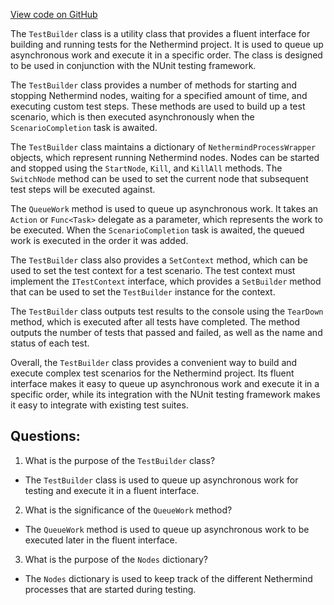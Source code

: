 [View code on GitHub](https://github.com/nethermindeth/nethermind/Nethermind.Overseer.Test/Framework/TestBuilder.cs)

The `TestBuilder` class is a utility class that provides a fluent interface for building and running tests for the Nethermind project. It is used to queue up asynchronous work and execute it in a specific order. The class is designed to be used in conjunction with the NUnit testing framework.

The `TestBuilder` class provides a number of methods for starting and stopping Nethermind nodes, waiting for a specified amount of time, and executing custom test steps. These methods are used to build up a test scenario, which is then executed asynchronously when the `ScenarioCompletion` task is awaited.

The `TestBuilder` class maintains a dictionary of `NethermindProcessWrapper` objects, which represent running Nethermind nodes. Nodes can be started and stopped using the `StartNode`, `Kill`, and `KillAll` methods. The `SwitchNode` method can be used to set the current node that subsequent test steps will be executed against.

The `QueueWork` method is used to queue up asynchronous work. It takes an `Action` or `Func<Task>` delegate as a parameter, which represents the work to be executed. When the `ScenarioCompletion` task is awaited, the queued work is executed in the order it was added.

The `TestBuilder` class also provides a `SetContext` method, which can be used to set the test context for a test scenario. The test context must implement the `ITestContext` interface, which provides a `SetBuilder` method that can be used to set the `TestBuilder` instance for the context.

The `TestBuilder` class outputs test results to the console using the `TearDown` method, which is executed after all tests have completed. The method outputs the number of tests that passed and failed, as well as the name and status of each test.

Overall, the `TestBuilder` class provides a convenient way to build and execute complex test scenarios for the Nethermind project. Its fluent interface makes it easy to queue up asynchronous work and execute it in a specific order, while its integration with the NUnit testing framework makes it easy to integrate with existing test suites.
## Questions: 
 1. What is the purpose of the `TestBuilder` class?
- The `TestBuilder` class is used to queue up asynchronous work for testing and execute it in a fluent interface.

2. What is the significance of the `QueueWork` method?
- The `QueueWork` method is used to queue up asynchronous work to be executed later in the fluent interface.

3. What is the purpose of the `Nodes` dictionary?
- The `Nodes` dictionary is used to keep track of the different Nethermind processes that are started during testing.